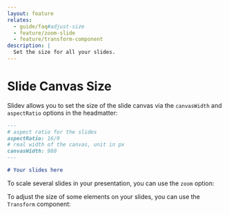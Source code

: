 ```yaml
---
layout: feature
relates:
  - guide/faq#adjust-size
  - feature/zoom-slide
  - feature/transform-component
description: |
  Set the size for all your slides.
---
```


# Slide Canvas Size

Slidev allows you to set the size of the slide canvas via the `canvasWidth` and `aspectRatio` options in the headmatter:

```md
---
# aspect ratio for the slides
aspectRatio: 16/9
# real width of the canvas, unit in px
canvasWidth: 980
---

# Your slides here
```

To scale several slides in your presentation, you can use the `zoom` option:

<LinkCard link="feature/zoom-slide" />

To adjust the size of some elements on your slides, you can use the `Transform` component:

<LinkCard link="feature/transform-component" />
